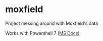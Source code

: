 # moxfield

Project messing around with Moxfield's data

Works with Powershell 7 ([MS Docs](https://docs.microsoft.com/en-us/powershell/scripting/install/installing-powershell-on-windows))

